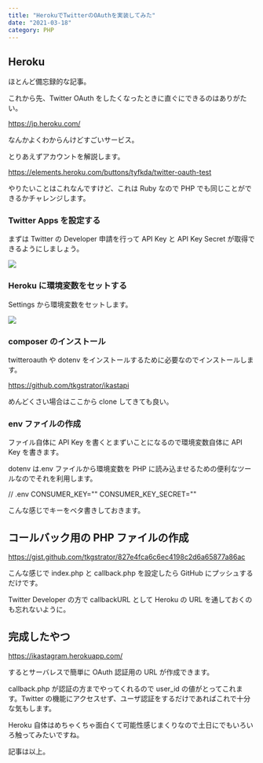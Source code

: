 ```yaml
---
title: "HerokuでTwitterのOAuthを実装してみた"
date: "2021-03-18"
category: PHP
---
```


## Heroku

ほとんど備忘録的な記事。

これから先、Twitter OAuth をしたくなったときに直ぐにできるのはありがたい。

https://jp.heroku.com/

なんかよくわからんけどすごいサービス。

とりあえずアカウントを解説します。

https://elements.heroku.com/buttons/tyfkda/twitter-oauth-test

やりたいことはこれなんですけど、これは Ruby なので PHP でも同じことができるかチャレンジします。

### Twitter Apps を設定する

まずは Twitter の Developer 申請を行って API Key と API Key Secret が取得できるようにしましょう。

![](https://pbs.twimg.com/media/EwwYOvkVoAI_nZi?format=jpg&name=4096x4096)

### Heroku に環境変数をセットする

Settings から環境変数をセットします。

![](https://pbs.twimg.com/media/EwwXNq9VkAQaCWK?format=jpg&name=4096x4096)

### composer のインストール

twitteroauth や dotenv をインストールするために必要なのでインストールします。

https://github.com/tkgstrator/ikastapi

めんどくさい場合はここから clone してきても良い。

### env ファイルの作成

ファイル自体に API Key を書くとまずいことになるので環境変数自体に API Key を書きます。

dotenv は.env ファイルから環境変数を PHP に読み込ませるための便利なツールなのでそれを利用します。

// .env
CONSUMER_KEY=""
CONSUMER_KEY_SECRET=""

こんな感じでキーをベタ書きしておきます。

## コールバック用の PHP ファイルの作成

https://gist.github.com/tkgstrator/827e4fca6c6ec4198c2d6a65877a86ac

こんな感じで index.php と callback.php を設定したら GitHub にプッシュするだけです。

Twitter Developer の方で callbackURL として Heroku の URL を通しておくのも忘れないように。

## 完成したやつ

https://ikastagram.herokuapp.com/

するとサーバレスで簡単に OAuth 認証用の URL が作成できます。

callback.php が認証の方までやってくれるので user_id の値がとってこれます。Twitter の機能にアクセスせず、ユーザ認証をするだけであればこれで十分な気もします。

Heroku 自体はめちゃくちゃ面白くて可能性感じまくりなので土日にでもいろいろ触ってみたいですね。

記事は以上。

